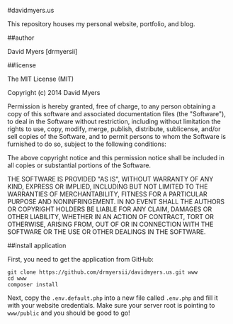 #davidmyers.us

This repository houses my personal website, portfolio, and blog.


##author

David Myers [drmyersii]


##license

The MIT License (MIT)

Copyright (c) 2014 David Myers

Permission is hereby granted, free of charge, to any person obtaining a copy
of this software and associated documentation files (the "Software"), to deal
in the Software without restriction, including without limitation the rights
to use, copy, modify, merge, publish, distribute, sublicense, and/or sell
copies of the Software, and to permit persons to whom the Software is
furnished to do so, subject to the following conditions:

The above copyright notice and this permission notice shall be included in all
copies or substantial portions of the Software.

THE SOFTWARE IS PROVIDED "AS IS", WITHOUT WARRANTY OF ANY KIND, EXPRESS OR
IMPLIED, INCLUDING BUT NOT LIMITED TO THE WARRANTIES OF MERCHANTABILITY,
FITNESS FOR A PARTICULAR PURPOSE AND NONINFRINGEMENT. IN NO EVENT SHALL THE
AUTHORS OR COPYRIGHT HOLDERS BE LIABLE FOR ANY CLAIM, DAMAGES OR OTHER
LIABILITY, WHETHER IN AN ACTION OF CONTRACT, TORT OR OTHERWISE, ARISING FROM,
OUT OF OR IN CONNECTION WITH THE SOFTWARE OR THE USE OR OTHER DEALINGS IN THE
SOFTWARE.


##install application

First, you need to get the application from GitHub:

```
git clone https://github.com/drmyersii/davidmyers.us.git www
cd www
composer install
```

Next, copy the ```.env.default.php``` into a new file called ```.env.php``` and 
fill it with your website credentials. Make sure your server root is pointing 
to ```www/public``` and you should be good to go!